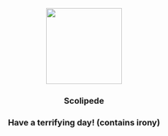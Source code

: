 <p align="center">
    <img src="https://raw.githubusercontent.com/PokeAPI/sprites/master/sprites/pokemon/545.png" width="150" height="150">
</p>
<h3 align="center"> <b>Scolipede</b></h3>
<h3 align="center">Have a terrifying day! (contains irony)</h3>

